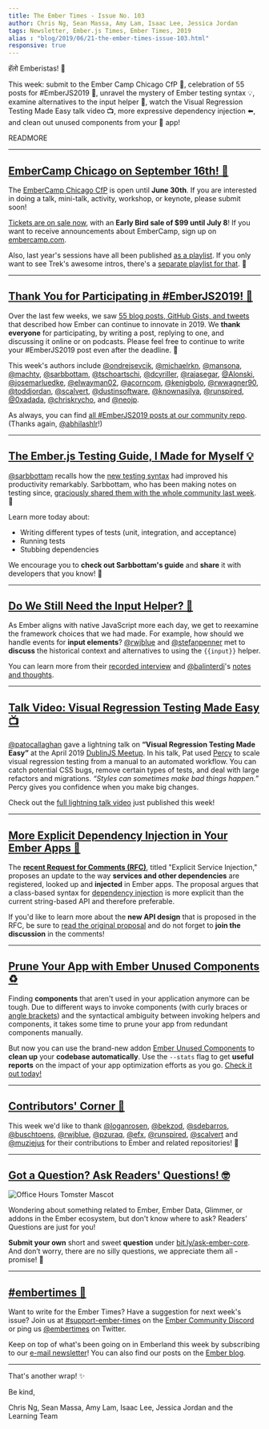 ```yaml
---
title: The Ember Times - Issue No. 103
author: Chris Ng, Sean Massa, Amy Lam, Isaac Lee, Jessica Jordan
tags: Newsletter, Ember.js Times, Ember Times, 2019
alias : "blog/2019/06/21-the-ember-times-issue-103.html"
responsive: true
---
```


हॅलो Emberistas! 🐹

This week:
submit to the Ember Camp Chicago CfP 🌭,
celebration of 55 posts for #EmberJS2019 🎉,
unravel the mystery of Ember testing syntax 💡,
examine alternatives to the input helper 🤔,
watch the Visual Regression Testing Made Easy talk video 📺,
more expressive dependency injection ⬅️,
and clean out unused components from your 🐹 app!

READMORE

---

## [EmberCamp Chicago on September 16th! 🌭](http://embercamp.com/)

The [EmberCamp Chicago CfP](https://cfp.emberconf.com/events/embercamp-chicago-2019) is open until **June 30th**. If you are interested in doing a talk, mini-talk, activity, workshop, or keynote, please submit soon!

[Tickets are on sale now](https://www.eventbrite.com/e/embercamp-chicago-2019-registration-63595006376), with an **Early Bird sale of $99 until July 8**! If you want to receive announcements about EmberCamp, sign up on [embercamp.com](http://embercamp.com/).

Also, last year's sessions have all been published [as a playlist](https://www.youtube.com/playlist?list=PL4eq2DPpyBbm-vTgHMdBjUi1Qd5GiRIfW). If you only want to see Trek's awesome intros, there's a [separate playlist for that](https://www.youtube.com/playlist?list=PL4eq2DPpyBbmrQSORHoiTBNapQX2Hqu0C). 🥁

---

## [Thank You for Participating in #EmberJS2019! 🎉](https://blog.emberjs.com/2019/05/20/ember-2019-roadmap-call-for-posts.html)

Over the last few weeks, we saw [55 blog posts, GitHub Gists, and tweets](https://github.com/abhilashlr/emberjs2019-posts) that described how Ember can continue to innovate in 2019. We **thank everyone** for participating, by writing a post, replying to one, and discussing it online or on podcasts. Please feel free to continue to write your #EmberJS2019 post even after the deadline. 💖

This week's authors include [@ondrejsevcik](https://twitter.com/ondrejsevcik/status/1138778957178974209), [@michaelrkn](https://gist.github.com/michaelrkn/249666be12de3374d1f8e49af1ddfdc5), [@mansona](https://chris.manson.ie/ember-2019-sell-what-we-have-and-fix-papercuts/), [@machty](https://twitter.com/amatchneer/status/1139242398134018048), [@sarbbottam](https://medium.com/@sarbbottam/emberjs2019-wishlist-ba11a6a3e012), [@tschoartschi](https://dev.to/tschoartschi/send-ember-on-a-diet-and-thrive-innovation-2aef), [@dcyriller](https://dcyriller.github.io/ember-call-for-blog-posts/), [@rajasegar](http://hangaroundtheweb.com/2019/06/ember-into-futurity/), [@Alonski](https://alonbukaiblog.netlify.com/ember-2019-more-tooling/), [@josemarluedke](https://josemarluedke.com/blog/emberjs-2019-roadmap/), [@elwayman02](https://twitter.com/JordanHawker/status/1139811888953319424), [@acorncom](https://twitter.com/acorncom/status/1140456701318987776), [@kenigbolo](https://gist.github.com/kenigbolo/3503d158858660e2d90fbb6726db2caf), [@rwwagner90](https://shipshape.io/blog/ember-2019/), [@toddjordan](http://presentationtier.com/emberjs2019/), [@scalvert](https://www.linkedin.com/pulse/managing-migrations-ember-steve-calvert), [@dustinsoftware](https://dev.to/dustinsoftware/the-case-for-embeddable-ember-4120), [@knownasilya](https://ilyaradchenko.com/fragmentation-over-obsalecence/), [@runspired](https://runspired.com/2019/06/17/emberdata2019/), [@0xadada](https://0xadada.pub/2019/06/17/essential-ember-addons/), [@chriskrycho](https://www.chriskrycho.com/2019/emberjs2019-part-1.html), and [@neojp](https://gist.github.com/neojp/d7b2cdc38a04776cf3e41a6e698fb07e).

As always, you can find [all #EmberJS2019 posts at our community repo](https://github.com/abhilashlr/emberjs2019-posts). (Thanks again, [@abhilashlr](https://github.com/abhilashlr/)!)

---

## [The Ember.js Testing Guide, I Made for Myself 💡](https://medium.com/@sarbbottam/the-ember-js-testing-guide-i-made-for-myself-c9a073a0c718)

[@sarbbottam](https://github.com/sarbbottam) recalls how the [new testing syntax](https://guides.emberjs.com/release/testing/) had improved his productivity remarkably. Sarbbottam, who has been making notes on testing since, [graciously shared them with the whole community last week](https://medium.com/@sarbbottam/the-ember-js-testing-guide-i-made-for-myself-c9a073a0c718). 💯

Learn more today about:

- Writing different types of tests (unit, integration, and acceptance)
- Running tests
- Stubbing dependencies

We encourage you to **check out Sarbbottam's guide** and **share** it with developers that you know! 💛

---

## [Do We Still Need the Input Helper? 🤔](https://www.youtube.com/watch?v=c0Rl6o9wLX0)

As Ember aligns with native JavaScript more each day, we get to reexamine the framework choices that we had made. For example, how should we handle events for **input elements**? [@rwjblue](https://github.com/rwjblue) and [@stefanpenner](https://github.com/stefanpenner) met to **discuss** the historical context and alternatives to using the `{{input}}` helper.

You can learn more from their [recorded interview](https://www.youtube.com/watch?v=c0Rl6o9wLX0) and [@balinterdi](https://github.com/balinterdi)'s [notes and thoughts](http://www.balinterdi.com/blog/built-in-input-helpers-in-ember-js-when-and-whether-they-should-be-used/).

---

## [Talk Video: Visual Regression Testing Made Easy 📺](https://www.youtube.com/watch?v=d0ZCJNeybbs)

[@patocallaghan](https://github.com/patocallaghan) gave a lightning talk on **“Visual Regression Testing Made Easy”** at the April 2019 [DublinJS Meetup](https://www.meetup.com/DublinJS/). In his talk, Pat used [Percy](https://percy.io/) to scale visual regression testing from a manual to an automated workflow. You can catch potential CSS bugs, remove certain types of tests, and deal with large refactors and migrations. _“Styles can sometimes make bad things happen.”_ Percy gives you confidence when you make big changes.

Check out the [full lightning talk video](https://www.youtube.com/watch?v=d0ZCJNeybbs) just published this week!

---

## [More Explicit Dependency Injection in Your Ember Apps 🐹](https://github.com/emberjs/rfcs/pull/502)

The [**recent Request for Comments (RFC)**](https://github.com/emberjs/rfcs/pull/502), titled "Explicit Service Injection," proposes an update to the way **services and other dependencies** are registered, looked up and **injected** in Ember apps. The proposal argues that a class-based syntax for [dependency injection](https://guides.emberjs.com/v3.10.0/applications/dependency-injection/) is more explicit than the current string-based API and therefore preferable.

If you'd like to learn more about the **new API design** that is proposed in the RFC, be sure to [read the original proposal](https://github.com/nullvoxpopuli/rfcs/blob/explicit-dependency-injection/text/0000-explicit-dependency-injection.md) and do not forget to **join the discussion** in the comments!

---

## [Prune Your App with Ember Unused Components ♻️](https://github.com/vastec/ember-unused-components)

Finding **components** that aren't used in your application anymore can be tough. Due to different ways to invoke components (with curly braces or [angle brackets](https://guides.emberjs.com/release/reference/syntax-conversion-guide/)) and the syntactical ambiguity between invoking helpers and components, it takes some time to prune your app from redundant components manually.

But now you can use the brand-new addon [Ember Unused Components](https://github.com/vastec/ember-unused-components) to **clean up** your **codebase automatically**. Use the `--stats` flag to get **useful reports** on the impact of your app optimization efforts as you go. [Check it out today!](https://github.com/vastec/ember-unused-components)

---

## [Contributors' Corner 👏](https://guides.emberjs.com/release/contributing/repositories/)

<p>This week we'd like to thank <a href="https://github.com/loganrosen" target="gh-user">@loganrosen</a>, <a href="https://github.com/bekzod" target="gh-user">@bekzod</a>, <a href="https://github.com/sdebarros" target="gh-user">@sdebarros</a>, <a href="https://github.com/buschtoens" target="gh-user">@buschtoens</a>, <a href="https://github.com/rwjblue" target="gh-user">@rwjblue</a>, <a href="https://github.com/pzuraq" target="gh-user">@pzuraq</a>, <a href="https://github.com/efx" target="gh-user">@efx</a>, <a href="https://github.com/runspired" target="gh-user">@runspired</a>, <a href="https://github.com/scalvert" target="gh-user">@scalvert</a> and <a href="https://github.com/muziejus" target="gh-user">@muziejus</a> for their contributions to Ember and related repositories! 💖</p>

---

## [Got a Question? Ask Readers' Questions! 🤓](https://docs.google.com/forms/d/e/1FAIpQLScqu7Lw_9cIkRtAiXKitgkAo4xX_pV1pdCfMJgIr6Py1V-9Og/viewform)

<div class="blog-row">
  <img class="float-right small transparent padded" alt="Office Hours Tomster Mascot" title="Readers' Questions" src="/images/tomsters/officehours.png" />

  <p>Wondering about something related to Ember, Ember Data, Glimmer, or addons in the Ember ecosystem, but don't know where to ask? Readers’ Questions are just for you!</p>

<p><strong>Submit your own</strong> short and sweet <strong>question</strong> under <a href="https://bit.ly/ask-ember-core" target="rq">bit.ly/ask-ember-core</a>. And don’t worry, there are no silly questions, we appreciate them all - promise! 🤞</p>

</div>

---

## [#embertimes 📰](https://blog.emberjs.com/tags/newsletter.html)

Want to write for the Ember Times? Have a suggestion for next week's issue? Join us at [#support-ember-times](https://discordapp.com/channels/480462759797063690/485450546887786506) on the [Ember Community Discord](https://discordapp.com/invite/zT3asNS) or ping us [@embertimes](https://twitter.com/embertimes) on Twitter.

Keep on top of what's been going on in Emberland this week by subscribing to our [e-mail newsletter](https://the-emberjs-times.ongoodbits.com/)! You can also find our posts on the [Ember blog](https://emberjs.com/blog/tags/newsletter.html).

---

That's another wrap! ✨

Be kind,

Chris Ng, Sean Massa, Amy Lam, Isaac Lee, Jessica Jordan and the Learning Team
